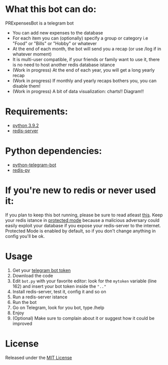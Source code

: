 # What this bot can do:
PRExpensesBot is a telegram bot 
* You can add new expenses to the database
* For each item you can (optionally) specify a group or category i.e "Food" or "Bills" or "Hobby" or whatever 
* At the end of each month, the bot will send you a recap (or use /log if in whatever moment)
* It is multi-user compatible, if your friends or family want to use it, there is no need to host another redis database istance
* (Work in progress) At the end of each year, you will get a long yearly recap
* (Work in progress) If monthly and yearly recaps bothers you, you can disable them!
* (Work in progress) A bit of data visualization: charts!! Diagram!! 
# Requirements:
* [python 3.9.2](https://www.python.org/)
* [redis-server](https://redis.io/topics/quickstart)
# Python dependencies:
* [python-telegram-bot](https://github.com/python-telegram-bot/python-telegram-bot)
* [redis-py](https://github.com/andymccurdy/redis-py)

# If you're new to **redis** or never used it:
If you plan to keep this bot running, please be sure to read atleast [this](https://redis.io/topics/memory-optimization#memory-allocation).
Keep your redis istance in [protected mode](https://redis.io/topics/security) because a malicious adversary could easily exploit your database if you expose your redis-server to the internet. Protected Mode is enabled by default, so if you don't change anything in config you'll be ok. 

# Usage
1. Get your [telegram bot token](https://core.telegram.org/bots#creating-a-new-bot)
2. Download the code
3. Edit ``bot.py`` with your favorite editor: look for the ``mytoken`` variable (line 162) and insert your bot token inside the ``".."``
4. Install redis-server, test it, config it and so on
5. Run a redis-server istance
6. Run the bot
7. Go on Telegram, look for you bot, type /help
8. Enjoy
9. (Optional) Make sure to complain about it or suggest how it could be improved

# License
Released under the [MIT License](https://mit-license.org/)
